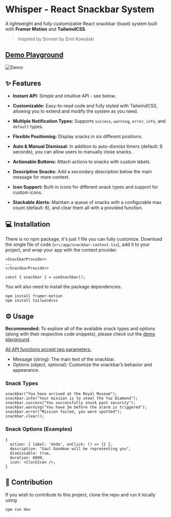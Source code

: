 
# Whisper - React Snackbar System

A lightweight and fully customizable React snackbar (toast) system built with **Framer Motion** and **TailwindCSS**.

> Inspired by Sonner by Emil Kowalski

## [Demo Playground](https://whisper-snackbar.vercel.app)

![Demo](https://github.com/farzany/whisper/blob/main/public/demo.gif)

## ✨ Features

- **Instant API:** Simple and intuitive API - see below.

- **Customizable:** Easy-to-read code and fully styled with TailwindCSS, allowing you to extend and modify the system as you need.

- **Multiple Notification Types:** Supports `success`, `warning`, `error`, `info`, and `default` types.

- **Flexible Positioning:** Display snacks in six different positions.

- **Auto & Manual Dismissal:** In addition to auto-dismiss timers (default: 6 seconds), you can allow users to manually close snacks.

- **Actionable Buttons:** Attach actions to snacks with custom labels.

- **Descriptive Snacks:** Add a secondary description below the main message for more context.

- **Icon Support:** Built-in icons for different snack types and support for custom icons.

- **Stackable Alerts:** Maintain a queue of snacks with a configurable max count (default: 6), and clear them all with a provided function.

## 💻 Installation

There is no npm package, it's just 1 file you can fully customize. Download the single file of code (`src/app/snackbar-context.tsx`), add it to your project, and wrap your app with the context provider.

```
<SnackbarProvider>
...
</SnackbarProvider>
```

```
const { snackbar } = useSnackbar();
```

You will also need to install the package dependencies.

```
npm install framer-motion
npm install tailwindcss
```

## ⚙️ Usage

**Recommended:** To explore all of the available snack types and options (along with their respective code snippets), please check out the [demo playground](https://whisper-snackbar.vercel.app).

<ins>All API functions accept two parameters:</ins>

- Message (string): The main text of the snackbar.
- Options (object, optional): Customize the snackbar’s behavior and appearance.

### Snack Types

```
snackbar("You have arrived at the Royal Museum");
snackbar.info("Your mission is to steal the Yaz Diamond");
snackbar.success("You successfully snuck past security");
snackbar.warning("You have 5m before the alarm is triggered");
snackbar.error("Mission failed, you were spotted");
snackbar.clear();
```

### Snack Options (Examples)

```
{
  action: { label: 'Undo', onClick: () => {} },
  description: "Saul Goodman will be representing you",
  dismissable: true,
  duration: 6000,
  icon: <ClockIcon />,
}
```

## 🔮 Contribution

If you wish to contribute to this project, clone the repo and run it locally using 

```
npm run dev
```

